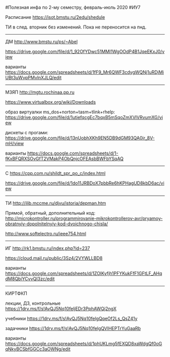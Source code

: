 #Полезная инфа по 2-му семестру, февраль-июль 2020
#ИУ7

Расписание
https://isot.bmstu.ru/2edu/shedule

ТИ в след. вторник без изменений. Пока не переносится на пнд.

____________________________________
ДМ
http://www.bmstu.ru/ps/~Abel

https://drive.google.com/file/d/1_92OfYDwc51MMI1WgOOdP4B1JqeEKxJ0/view

варианты
https://docs.google.com/spreadsheets/d/1fF9_Mr6QWF3cdygWQNj1uRDjMiUBt3uWvpPMvlnXJLQ/edit

____________________________________
МЗЯП
http://mgtu.rochinaa.pp.ru

https://www.virtualbox.org/wiki/Downloads

образ виртуалки ms_dos+norton+tasm+tlink+rhelp:
https://drive.google.com/file/d/1utiefqcgEc7bqxB5mSqoZmXVlVRvumXG/view

дискеты с прогами:
https://drive.google.com/file/d/13nUobhXKh9EN5DB9dGM93QA0ir_8V-mH/view

варианты
https://docs.google.com/spreadsheets/d/1-fKxBFQRXSOvGfT2VMakP4ObQnjcOFEAsbBWFbYSqAQ

____________________________________
C
https://cpp.com.ru/shildt_spr_po_c/index.html

https://drive.google.com/file/d/1do11JRBDoX7pbbRe6hKPHagUD8kbD6ac/view

____________________________________
ТИ
http://ilib.mccme.ru/djvu/istoria/depman.htm

Прямой, обратный, дополнительный код:
http://microkontroller.ru/programmirovanie-mikrokontrollerov-avr/pryamoy-obratnyiy-dopolnitelnyiy-kod-dvoichnogo-chisla/

http://www.softelectro.ru/ieee754.html

____________________________________
ИГ
http://rk1.bmstu.ru/index.php?id=237

https://cloud.mail.ru/public/3Sz4/2VYWLLBD8

варианты
https://docs.google.com/spreadsheets/d/1ZOIKyfjh1PFYKukFfF1GFtLF_AHqdM8QbiYCvvQI3zc/edit

____________________________________
КИРТФКП

лекции, ДЗ, контрольные
https://1drv.ms/f/s!AvQJ5Nq10feljEDr3PphAWQj2ngX

учебники
https://1drv.ms/f/s!AvQJ5Nq10felgQqeOf2Ls_QsZ41y

задачники
https://1drv.ms/f/s!AvQJ5Nq10felgQVIHEPTrYuGaaRb

варианты
https://docs.google.com/spreadsheets/d/1phUKLmg5fEXQD8xaWdgQf0oGqNkyBCSbfGGCc3aOWNg/edit
